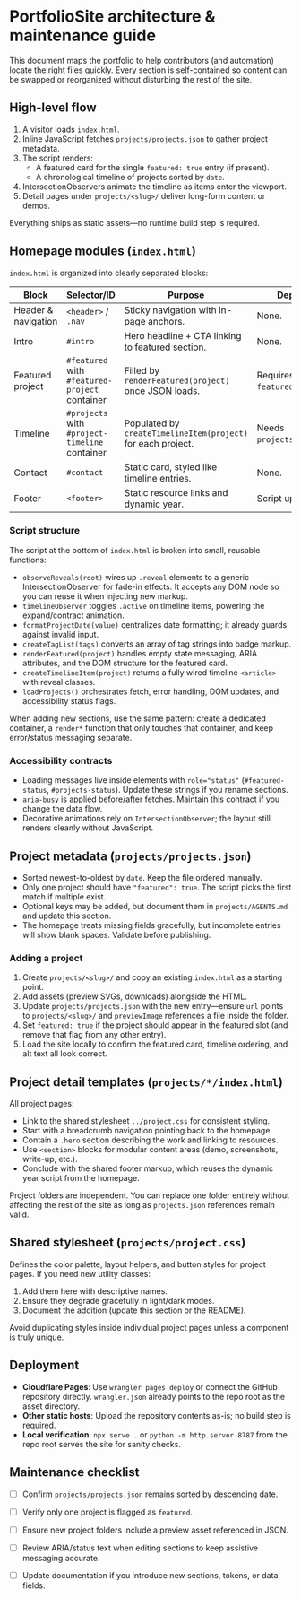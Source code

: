 # PortfolioSite architecture & maintenance guide

This document maps the portfolio to help contributors (and automation) locate the right files quickly. Every section is self-contained so content can be swapped or reorganized without disturbing the rest of the site.

## High-level flow

1. A visitor loads `index.html`.
2. Inline JavaScript fetches `projects/projects.json` to gather project metadata.
3. The script renders:
   - A featured card for the single `featured: true` entry (if present).
   - A chronological timeline of projects sorted by `date`.
4. IntersectionObservers animate the timeline as items enter the viewport.
5. Detail pages under `projects/<slug>/` deliver long-form content or demos.

Everything ships as static assets—no runtime build step is required.

## Homepage modules (`index.html`)

`index.html` is organized into clearly separated blocks:

| Block | Selector/ID | Purpose | Dependencies |
| --- | --- | --- | --- |
| Header & navigation | `<header>` / `.nav` | Sticky navigation with in-page anchors. | None. |
| Intro | `#intro` | Hero headline + CTA linking to featured section. | None. |
| Featured project | `#featured` with `#featured-project` container | Filled by `renderFeatured(project)` once JSON loads. | Requires one entry with `featured: true`. |
| Timeline | `#projects` with `#project-timeline` container | Populated by `createTimelineItem(project)` for each project. | Needs `projects/projects.json`. |
| Contact | `#contact` | Static card, styled like timeline entries. | None. |
| Footer | `<footer>` | Static resource links and dynamic year. | Script updates `#y`. |

### Script structure

The script at the bottom of `index.html` is broken into small, reusable functions:

- `observeReveals(root)` wires up `.reveal` elements to a generic IntersectionObserver for fade-in effects. It accepts any DOM node so you can reuse it when injecting new markup.
- `timelineObserver` toggles `.active` on timeline items, powering the expand/contract animation.
- `formatProjectDate(value)` centralizes date formatting; it already guards against invalid input.
- `createTagList(tags)` converts an array of tag strings into badge markup.
- `renderFeatured(project)` handles empty state messaging, ARIA attributes, and the DOM structure for the featured card.
- `createTimelineItem(project)` returns a fully wired timeline `<article>` with reveal classes.
- `loadProjects()` orchestrates fetch, error handling, DOM updates, and accessibility status flags.

When adding new sections, use the same pattern: create a dedicated container, a `render*` function that only touches that container, and keep error/status messaging separate.

### Accessibility contracts

- Loading messages live inside elements with `role="status"` (`#featured-status`, `#projects-status`). Update these strings if you rename sections.
- `aria-busy` is applied before/after fetches. Maintain this contract if you change the data flow.
- Decorative animations rely on `IntersectionObserver`; the layout still renders cleanly without JavaScript.

## Project metadata (`projects/projects.json`)

- Sorted newest-to-oldest by `date`. Keep the file ordered manually.
- Only one project should have `"featured": true`. The script picks the first match if multiple exist.
- Optional keys may be added, but document them in `projects/AGENTS.md` and update this section.
- The homepage treats missing fields gracefully, but incomplete entries will show blank spaces. Validate before publishing.

### Adding a project

1. Create `projects/<slug>/` and copy an existing `index.html` as a starting point.
2. Add assets (preview SVGs, downloads) alongside the HTML.
3. Update `projects/projects.json` with the new entry—ensure `url` points to `projects/<slug>/` and `previewImage` references a file inside the folder.
4. Set `featured: true` if the project should appear in the featured slot (and remove that flag from any other entry).
5. Load the site locally to confirm the featured card, timeline ordering, and alt text all look correct.

## Project detail templates (`projects/*/index.html`)

All project pages:

- Link to the shared stylesheet `../project.css` for consistent styling.
- Start with a breadcrumb navigation pointing back to the homepage.
- Contain a `.hero` section describing the work and linking to resources.
- Use `<section>` blocks for modular content areas (demo, screenshots, write-up, etc.).
- Conclude with the shared footer markup, which reuses the dynamic year script from the homepage.

Project folders are independent. You can replace one folder entirely without affecting the rest of the site as long as `projects.json` references remain valid.

## Shared stylesheet (`projects/project.css`)

Defines the color palette, layout helpers, and button styles for project pages. If you need new utility classes:

1. Add them here with descriptive names.
2. Ensure they degrade gracefully in light/dark modes.
3. Document the addition (update this section or the README).

Avoid duplicating styles inside individual project pages unless a component is truly unique.

## Deployment

- **Cloudflare Pages**: Use `wrangler pages deploy` or connect the GitHub repository directly. `wrangler.json` already points to the repo root as the asset directory.
- **Other static hosts**: Upload the repository contents as-is; no build step is required.
- **Local verification**: `npx serve .` or `python -m http.server 8787` from the repo root serves the site for sanity checks.

## Maintenance checklist

- [ ] Confirm `projects/projects.json` remains sorted by descending date.
- [ ] Verify only one project is flagged as `featured`.
- [ ] Ensure new project folders include a preview asset referenced in JSON.
- [ ] Review ARIA/status text when editing sections to keep assistive messaging accurate.
- [ ] Update documentation if you introduce new sections, tokens, or data fields.

